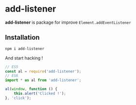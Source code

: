 # add-listener

**add-listener** is package for improve `Element.addEventListener`

## Installation

```powershell
npm i add-listener
```

And start hacking !

```javascript
// ES5
const al = require('add-listener');
// ES6
import * as al from 'add-listener';

al(window, function () {
    this.alert('Clicked !');
}, 'click');
```
